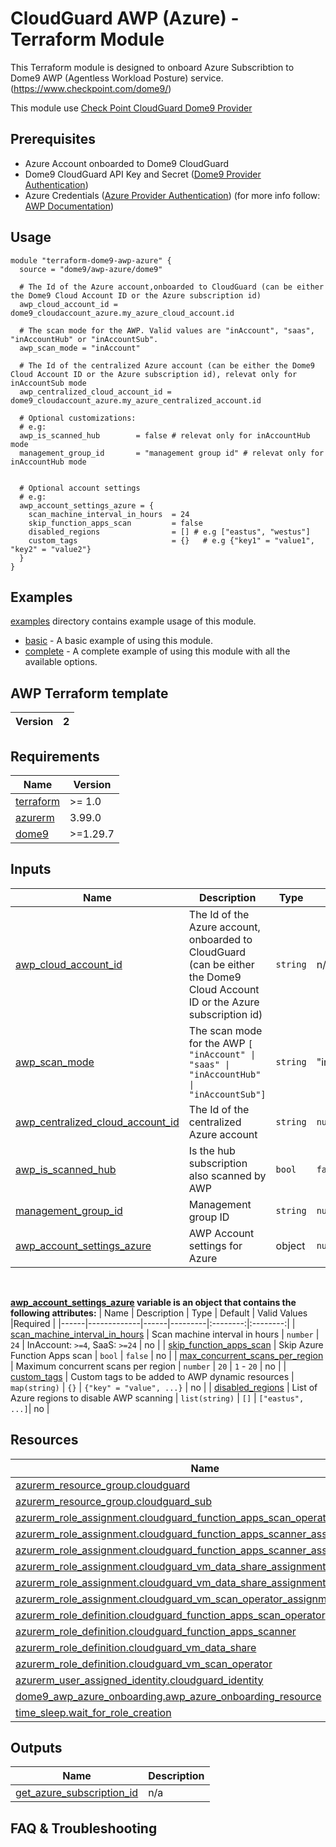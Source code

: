 
# CloudGuard AWP (Azure) - Terraform Module

This Terraform module is designed to onboard Azure Subscribtion to Dome9 AWP (Agentless Workload Posture) service.
(https://www.checkpoint.com/dome9/) 

This module use [Check Point CloudGuard Dome9 Provider](https://registry.terraform.io/providers/dome9/dome9/latest/docs)

## Prerequisites

- Azure Account onboarded to Dome9 CloudGuard
- Dome9 CloudGuard API Key and Secret ([Dome9 Provider Authentication](https://registry.terraform.io/providers/dome9/dome9/latest/docs#authentication))
- Azure Credentials ([Azure Provider Authentication](https://registry.terraform.io/providers/hashicorp/azurerm/latest/docs#authenticating-to-azure)) (for more info follow: [AWP Documentation](https://sc1.checkpoint.com/documents/CloudGuard_Dome9/Documentation/Workload-Protection/AWP/AWP-Azure-SaaS-and-In-Account.htm))


## Usage

```hcl
module "terraform-dome9-awp-azure" {
  source = "dome9/awp-azure/dome9"

  # The Id of the Azure account,onboarded to CloudGuard (can be either the Dome9 Cloud Account ID or the Azure subscription id)
  awp_cloud_account_id = dome9_cloudaccount_azure.my_azure_cloud_account.id

  # The scan mode for the AWP. Valid values are "inAccount", "saas", "inAccountHub" or "inAccountSub".
  awp_scan_mode = "inAccount"

  # The Id of the centralized Azure account (can be either the Dome9 Cloud Account ID or the Azure subscription id), relevat only for inAccountSub mode
  awp_centralized_cloud_account_id = dome9_cloudaccount_azure.my_azure_centralized_account.id

  # Optional customizations:
  # e.g:
  awp_is_scanned_hub        = false # relevat only for inAccountHub mode
  management_group_id       = "management group id" # relevat only for inAccountHub mode
    

  # Optional account settings
  # e.g:  
  awp_account_settings_azure = {
    scan_machine_interval_in_hours  = 24
    skip_function_apps_scan         = false
    disabled_regions                = [] # e.g ["eastus", "westus"]
    custom_tags                     = {}   # e.g {"key1" = "value1", "key2" = "value2"} 
  }
}
```

## Examples

[examples](./examples) directory contains example usage of this module.
 - [basic](./examples/basic) - A basic example of using this module.
 - [complete](./examples/complete) - A complete example of using this module with all the available options.

## AWP Terraform template

| Version | 2    |
|---------|------| 

<!-- BEGIN_TF_HEADER_DOCS -->
## Requirements

| Name | Version |
|------|---------|
| <a name="requirement_terraform"></a> [terraform](#requirement\_terraform) | >= 1.0 |
| <a name="requirement_azurerm"></a> [azurerm](#requirement\_azurerm) | 3.99.0 |
| <a name="requirement_dome9"></a> [dome9](#requirement\_dome9) | >=1.29.7 |
<!-- END_TF_HEADER_DOCS -->

## Inputs

| Name | Description | Type | Default | Required |
|------|-------------|------|---------|:--------:|
| <a name="input_awp_cloud_account_id"></a> [awp_cloud_account_id](#input\_awp\_cloud\_account\_id) | The Id of the Azure account, onboarded to CloudGuard (can be either the Dome9 Cloud Account ID or the Azure subscription id) | `string` | n/a | yes |
| <a name="input_awp_scan_mode"></a> [awp_scan_mode](#input\_awp\_scan\_mode) | The scan mode for the AWP `[ "inAccount" \| "saas" \| "inAccountHub" \| "inAccountSub"]`| `string` | "inAccount" | yes |
| <a name="input_awp_centralized_cloud_account_id"></a> [awp_centralized_cloud_account_id](#input\_awp\_centralized\_cloud\_account\_id) | The Id of the centralized Azure account | `string` | `null` | no |
| <a name="input_awp_is_scanned_hub"></a> [awp_is_scanned_hub](#input\_awp\_is\_scan_\_hub) | Is the hub subscription also scanned by AWP | `bool` | `false` | no |
| <a name="input_management_group_id"></a> [management_group_id](#input\_management\_group\_id) | Management group ID | `string` | `null` | no |
|  [awp_account_settings_azure](#input\_awp\_account\_settings\_azure) | AWP Account settings for Azure | object | `null` | no |

<br/>

**<a name="input_awp_account_settings_azure"></a> [awp_account_settings_azure](#input\_awp\_account\_settings\_azure) variable is an object that contains the following attributes:**
| Name | Description | Type | Default | Valid Values |Required |
|------|-------------|------|---------|:--------:|:--------:|
| <a name="input_scan_machine_interval_in_hours"></a> [scan_machine_interval_in_hours](#input\_scan\_machine\_interval\_in\_hours) | Scan machine interval in hours | `number` | `24` | InAccount: `>=4`, SaaS: `>=24` | no |
| <a name="input_skip_function_apps_scan"></a> [skip_function_apps_scan](#input\_skip\_function\_apps\_scan) | Skip Azure Function Apps scan | `bool` | `false` | no |
| <a name="input_max_concurrent_scans_per_region"></a> [max_concurrent_scans_per_region](#input\_max\_concurrent\_scans\_per\_region) | Maximum concurrent scans per region | `number` | `20` | `1` - `20` | no |
| <a name="input_custom_tags"></a> [custom_tags](#input\_custom\_tags) | Custom tags to be added to AWP dynamic resources | `map(string)` | `{}` | `{"key" = "value", ...}` | no |
| <a name="input_disabled_regions"></a> [disabled_regions](#input\_disabled\_regions) | List of Azure regions to disable AWP scanning | `list(string)` | `[]` | `["eastus", ...]`| no |

<!-- BEGIN_TF_DOCS -->
## Resources

| Name | Type |
|------|------|
| [azurerm_resource_group.cloudguard](https://registry.terraform.io/providers/hashicorp/azurerm/3.99.0/docs/resources/resource_group) | resource |
| [azurerm_resource_group.cloudguard_sub](https://registry.terraform.io/providers/hashicorp/azurerm/3.99.0/docs/resources/resource_group) | resource |
| [azurerm_role_assignment.cloudguard_function_apps_scan_operator_assignment](https://registry.terraform.io/providers/hashicorp/azurerm/3.99.0/docs/resources/role_assignment) | resource |
| [azurerm_role_assignment.cloudguard_function_apps_scanner_assignment](https://registry.terraform.io/providers/hashicorp/azurerm/3.99.0/docs/resources/role_assignment) | resource |
| [azurerm_role_assignment.cloudguard_function_apps_scanner_assignment_sub](https://registry.terraform.io/providers/hashicorp/azurerm/3.99.0/docs/resources/role_assignment) | resource |
| [azurerm_role_assignment.cloudguard_vm_data_share_assignment](https://registry.terraform.io/providers/hashicorp/azurerm/3.99.0/docs/resources/role_assignment) | resource |
| [azurerm_role_assignment.cloudguard_vm_data_share_assignment_sub](https://registry.terraform.io/providers/hashicorp/azurerm/3.99.0/docs/resources/role_assignment) | resource |
| [azurerm_role_assignment.cloudguard_vm_scan_operator_assignment](https://registry.terraform.io/providers/hashicorp/azurerm/3.99.0/docs/resources/role_assignment) | resource |
| [azurerm_role_definition.cloudguard_function_apps_scan_operator](https://registry.terraform.io/providers/hashicorp/azurerm/3.99.0/docs/resources/role_definition) | resource |
| [azurerm_role_definition.cloudguard_function_apps_scanner](https://registry.terraform.io/providers/hashicorp/azurerm/3.99.0/docs/resources/role_definition) | resource |
| [azurerm_role_definition.cloudguard_vm_data_share](https://registry.terraform.io/providers/hashicorp/azurerm/3.99.0/docs/resources/role_definition) | resource |
| [azurerm_role_definition.cloudguard_vm_scan_operator](https://registry.terraform.io/providers/hashicorp/azurerm/3.99.0/docs/resources/role_definition) | resource |
| [azurerm_user_assigned_identity.cloudguard_identity](https://registry.terraform.io/providers/hashicorp/azurerm/3.99.0/docs/resources/user_assigned_identity) | resource |
| [dome9_awp_azure_onboarding.awp_azure_onboarding_resource](https://registry.terraform.io/providers/dome9/dome9/latest/docs/resources/awp_azure_onboarding) | resource |
| [time_sleep.wait_for_role_creation](https://registry.terraform.io/providers/hashicorp/time/latest/docs/resources/sleep) | resource |

## Outputs

| Name | Description |
|------|-------------|
| <a name="output_get_azure_subscription_id"></a> [get\_azure\_subscription\_id](#output\_get\_azure\_subscription\_id) | n/a |
<!-- END_TF_DOCS -->

## FAQ & Troubleshooting
